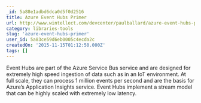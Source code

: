 ```yaml
---
_id: 5a88e1adbd6dca0d5f0d2516
title: Azure Event Hubs Primer
url: http://www.wintellect.com/devcenter/paulballard/azure-event-hubs-primer
category: libraries-tools
slug: 'azure-event-hubs-primer'
user_id: 5a83ce59d6eb0005c4ecda2c
createdOn: '2015-11-15T01:12:50.000Z'
tags: []
---
```


Event Hubs are part of the Azure Service Bus service and are designed for extremely high speed ingestion of data such as in an IoT environment.  At full scale, they can process 1 million events per second and are the basis for Azure’s Application Insights service.  Event Hubs implement a stream model that can be highly scaled with extremely low latency.
